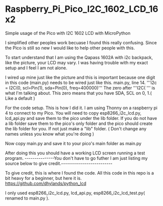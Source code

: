 # Raspberry_Pi_Pico_I2C_1602_LCD_16x2
Simple usage of the Pico with I2C 1602 LCD with MicroPython

I simplified other peoples work becuase I found this really confusing. Since the Pico is still so new I would like to help other people with this.

To start understand that I am using the Qapass 1602A with i2c backpack, like the picture, your LCD may vary. I was having trouble with my exact setup and I feel I am not alone.

I wired up mine just like the picture and this is important because one digit in this code (main.py) needs to be wired just like this.
main.py, line 14. '''i2c = I2C(0, scl=Pin(1), sda=Pin(0), freq=400000)'''
The zero after '''I2C( ''' is what I'm talking about. This zero means that you have SDA, SCL on 0, 1.( Like a default )

For the code setup. This is how I did it. 
I am using Thonny on a raspberry pi 4 to connect to my Pico.
You will need to copy esp8266_i2c_lcd.py, lcd_api.py and save them to the pico under the lib folder. If you do not have a lib folder save them to the pico's only folder and the pico should create the lib folder for you. If not just make a "lib" folder. ( Don't change any names unless you know what you're doing )

Now copy main.py and save it to your pico's main folder as main.py

After doing this you should have a working LCD screen running a test program.
---------------You don't have to go futher I am just listing my source below to give credit.--------------------------

To give credit, this is where I found the code. All this code in this repo is a bit heavy for a beginner, but here it is.
https://github.com/dhylands/python_lcd

I only used esp8266_i2c_lcd.py, lcd_api.py, esp8266_i2c_lcd_test.py( renamed to main.py ).
